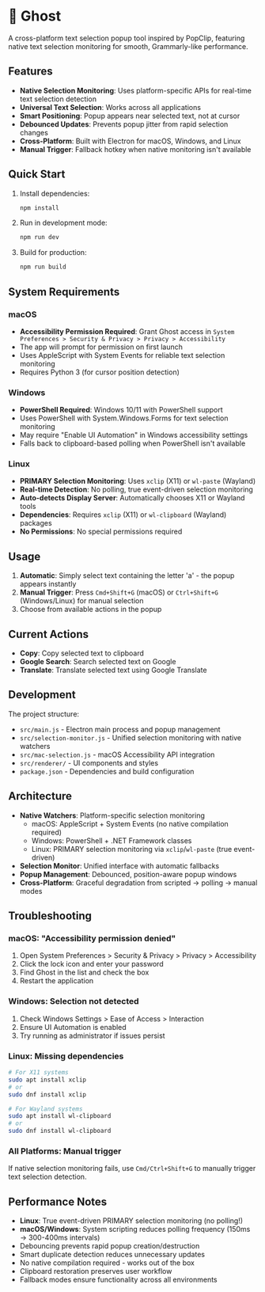 # 👻 Ghost

A cross-platform text selection popup tool inspired by PopClip, featuring native text selection monitoring for smooth, Grammarly-like performance.

## Features

- **Native Selection Monitoring**: Uses platform-specific APIs for real-time text selection detection
- **Universal Text Selection**: Works across all applications
- **Smart Positioning**: Popup appears near selected text, not at cursor
- **Debounced Updates**: Prevents popup jitter from rapid selection changes  
- **Cross-Platform**: Built with Electron for macOS, Windows, and Linux
- **Manual Trigger**: Fallback hotkey when native monitoring isn't available

## Quick Start

1. Install dependencies:
   ```bash
   npm install
   ```

2. Run in development mode:
   ```bash
   npm run dev
   ```

3. Build for production:
   ```bash
   npm run build
   ```

## System Requirements

### macOS
- **Accessibility Permission Required**: Grant Ghost access in `System Preferences > Security & Privacy > Privacy > Accessibility`
- The app will prompt for permission on first launch
- Uses AppleScript with System Events for reliable text selection monitoring
- Requires Python 3 (for cursor position detection)

### Windows  
- **PowerShell Required**: Windows 10/11 with PowerShell support
- Uses PowerShell with System.Windows.Forms for text selection monitoring
- May require "Enable UI Automation" in Windows accessibility settings
- Falls back to clipboard-based polling when PowerShell isn't available

### Linux
- **PRIMARY Selection Monitoring**: Uses `xclip` (X11) or `wl-paste` (Wayland)
- **Real-time Detection**: No polling, true event-driven selection monitoring
- **Auto-detects Display Server**: Automatically chooses X11 or Wayland tools
- **Dependencies**: Requires `xclip` (X11) or `wl-clipboard` (Wayland) packages
- **No Permissions**: No special permissions required

## Usage

1. **Automatic**: Simply select text containing the letter 'a' - the popup appears instantly
2. **Manual Trigger**: Press `Cmd+Shift+G` (macOS) or `Ctrl+Shift+G` (Windows/Linux) for manual selection
3. Choose from available actions in the popup

## Current Actions

- **Copy**: Copy selected text to clipboard
- **Google Search**: Search selected text on Google
- **Translate**: Translate selected text using Google Translate

## Development

The project structure:
- `src/main.js` - Electron main process and popup management
- `src/selection-monitor.js` - Unified selection monitoring with native watchers
- `src/mac-selection.js` - macOS Accessibility API integration
- `src/renderer/` - UI components and styles
- `package.json` - Dependencies and build configuration

## Architecture

- **Native Watchers**: Platform-specific selection monitoring
  - macOS: AppleScript + System Events (no native compilation required)
  - Windows: PowerShell + .NET Framework classes  
  - Linux: PRIMARY selection monitoring via `xclip`/`wl-paste` (true event-driven)
- **Selection Monitor**: Unified interface with automatic fallbacks
- **Popup Management**: Debounced, position-aware popup windows
- **Cross-Platform**: Graceful degradation from scripted → polling → manual modes

## Troubleshooting

### macOS: "Accessibility permission denied"
1. Open System Preferences > Security & Privacy > Privacy > Accessibility
2. Click the lock icon and enter your password
3. Find Ghost in the list and check the box
4. Restart the application

### Windows: Selection not detected
1. Check Windows Settings > Ease of Access > Interaction
2. Ensure UI Automation is enabled
3. Try running as administrator if issues persist

### Linux: Missing dependencies
```bash
# For X11 systems
sudo apt install xclip
# or
sudo dnf install xclip

# For Wayland systems  
sudo apt install wl-clipboard
# or
sudo dnf install wl-clipboard
```

### All Platforms: Manual trigger
If native selection monitoring fails, use `Cmd/Ctrl+Shift+G` to manually trigger text selection detection.

## Performance Notes

- **Linux**: True event-driven PRIMARY selection monitoring (no polling!)
- **macOS/Windows**: System scripting reduces polling frequency (150ms → 300-400ms intervals)  
- Debouncing prevents rapid popup creation/destruction  
- Smart duplicate detection reduces unnecessary updates
- No native compilation required - works out of the box
- Clipboard restoration preserves user workflow  
- Fallback modes ensure functionality across all environments